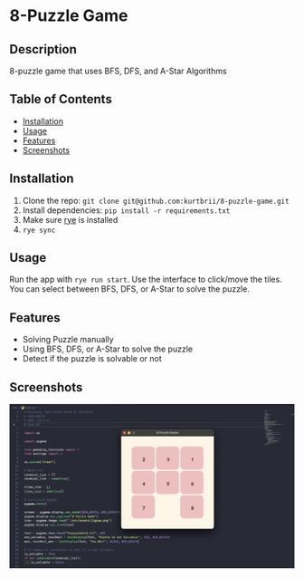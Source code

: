 # 8-Puzzle Game

## Description
8-puzzle game that uses BFS, DFS, and A-Star Algorithms

## Table of Contents
- [Installation](#installation)
- [Usage](#usage)
- [Features](#features)
- [Screenshots](#screenshots)

## Installation
1. Clone the repo: `git clone git@github.com:kurtbrii/8-puzzle-game.git`
2. Install dependencies: `pip install -r requirements.txt`
3. Make sure [rye](https://rye.astral.sh/) is installed
4. `rye sync` 

## Usage
Run the app with `rye run start`. Use the interface to click/move the tiles. You can select between BFS, DFS, or A-Star to solve the puzzle.

## Features
- Solving Puzzle manually
- Using BFS, DFS, or A-Star to solve the puzzle
- Detect if the puzzle is solvable or not

## Screenshots
![ScreenShot](/src/assets/screenshots/puzzle.png)
